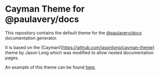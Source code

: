 # Cayman Theme for @paulavery/docs
This repository contains the default theme for the [@paulavery/docs](http://npmjs.com/package/@paulavery/docs) documentation generator.

It is based on the (Cayman)[https://github.com/jasonlong/cayman-theme] theme by Jason Long which was modified to allow nested documentation pages.

An example of this theme can be found [here](https://paulavery.github.io/docs/).
